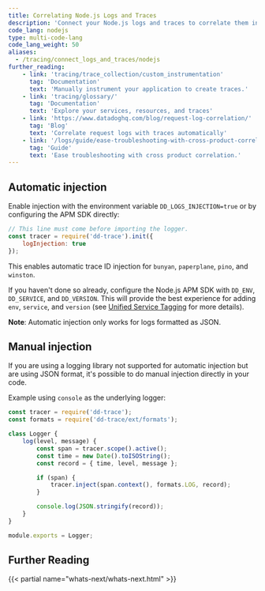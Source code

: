 ```yaml
---
title: Correlating Node.js Logs and Traces
description: 'Connect your Node.js logs and traces to correlate them in Datadog.'
code_lang: nodejs
type: multi-code-lang
code_lang_weight: 50
aliases:
  - /tracing/connect_logs_and_traces/nodejs
further_reading:
    - link: 'tracing/trace_collection/custom_instrumentation'
      tag: 'Documentation'
      text: 'Manually instrument your application to create traces.'
    - link: 'tracing/glossary/'
      tag: 'Documentation'
      text: 'Explore your services, resources, and traces'
    - link: 'https://www.datadoghq.com/blog/request-log-correlation/'
      tag: 'Blog'
      text: 'Correlate request logs with traces automatically'
    - link: '/logs/guide/ease-troubleshooting-with-cross-product-correlation/'
      tag: 'Guide'
      text: 'Ease troubleshooting with cross product correlation.'
---
```


## Automatic injection

Enable injection with the environment variable `DD_LOGS_INJECTION=true` or by configuring the APM SDK directly:

```javascript
// This line must come before importing the logger.
const tracer = require('dd-trace').init({
    logInjection: true
});
```

This enables automatic trace ID injection for `bunyan`, `paperplane`, `pino`, and `winston`.

If you haven't done so already, configure the Node.js APM SDK with `DD_ENV`, `DD_SERVICE`, and `DD_VERSION`. This will provide the best
experience for adding `env`, `service`, and `version` (see [Unified Service Tagging][1] for more details).

**Note**: Automatic injection only works for logs formatted as JSON.

## Manual injection

If you are using a logging library not supported for automatic injection but are using JSON format, it's possible to do manual injection directly in your code.

Example using `console` as the underlying logger:

```javascript
const tracer = require('dd-trace');
const formats = require('dd-trace/ext/formats');

class Logger {
    log(level, message) {
        const span = tracer.scope().active();
        const time = new Date().toISOString();
        const record = { time, level, message };

        if (span) {
            tracer.inject(span.context(), formats.LOG, record);
        }

        console.log(JSON.stringify(record));
    }
}

module.exports = Logger;
```

## Further Reading

{{< partial name="whats-next/whats-next.html" >}}

[1]: /getting_started/tagging/unified_service_tagging
